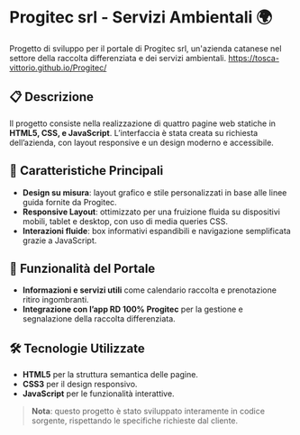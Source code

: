 # Progitec srl - Servizi Ambientali 🌍 
Progetto di sviluppo per il portale di Progitec srl, un'azienda catanese nel settore della raccolta differenziata e dei servizi ambientali. 
https://tosca-vittorio.github.io/Progitec/

## 📋 Descrizione
Il progetto consiste nella realizzazione di quattro pagine web statiche in **HTML5, CSS, e JavaScript**. L’interfaccia è stata creata su richiesta dell’azienda, con layout responsive e un design moderno e accessibile.

## 🚀 Caratteristiche Principali
- **Design su misura**: layout grafico e stile personalizzati in base alle linee guida fornite da Progitec.
- **Responsive Layout**: ottimizzato per una fruizione fluida su dispositivi mobili, tablet e desktop, con uso di media queries CSS.
- **Interazioni fluide**: box informativi espandibili e navigazione semplificata grazie a JavaScript.

## 🔧 Funzionalità del Portale
- **Informazioni e servizi utili** come calendario raccolta e prenotazione ritiro ingombranti.
- **Integrazione con l’app RD 100% Progitec** per la gestione e segnalazione della raccolta differenziata.

## 🛠️ Tecnologie Utilizzate
- **HTML5** per la struttura semantica delle pagine.
- **CSS3** per il design responsivo.
- **JavaScript** per le funzionalità interattive.

> **Nota**: questo progetto è stato sviluppato interamente in codice sorgente, rispettando le specifiche richieste dal cliente.

